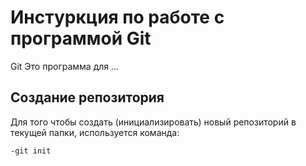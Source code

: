 #  Инстуркция по работе с программой Git

Git Это программа для ...

## Создание репозитория

Для того чтобы создать (инициализировать) новый репозиторий в текущей папки, используется команда:
    
    -git init